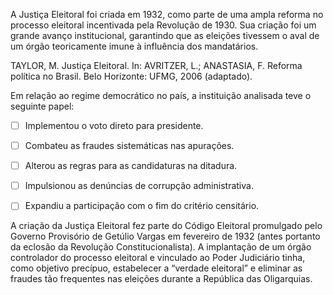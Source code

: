 

A Justiça Eleitoral foi criada em 1932, como parte de uma ampla reforma no processo eleitoral incentivada pela Revolução de 1930. Sua criação foi um grande avanço institucional, garantindo que as eleições tivessem o aval de um órgão teoricamente imune à influência dos mandatários.

TAYLOR, M. Justiça Eleitoral. In: AVRITZER, L.; ANASTASIA, F. Reforma política no Brasil. Belo Horizonte: UFMG, 2006 (adaptado).

Em relação ao regime democrático no país, a instituição analisada teve o seguinte papel:



- [ ] Implementou o voto direto para presidente.
- [ ] Combateu as fraudes sistemáticas nas apurações.
- [ ] Alterou as regras para as candidaturas na ditadura.
- [ ] Impulsionou as denúncias de corrupção administrativa.
- [ ] Expandiu a participação com o fim do critério censitário.


A criação da Justiça Eleitoral fez parte do Código Eleitoral promulgado pelo Governo Provisório de Getúlio Vargas em fevereiro de 1932 (antes portanto da eclosão da Revolução Constitucionalista). A implantação de um órgão controlador do processo eleitoral e vinculado ao Poder Judiciário tinha, como objetivo precípuo, estabelecer a “verdade eleitoral” e eliminar as fraudes tão frequentes nas eleições durante a República das Oligarquias.

        